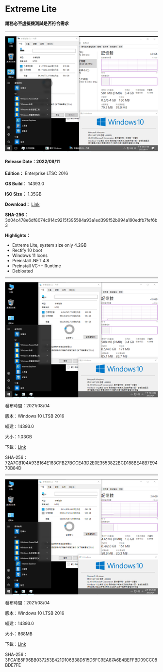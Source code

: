 # Extreme Lite

#### 請務必至虛擬機測試是否符合需求

----

![1](/preview/LTSB_14393.0_220911.png)

#### Release Date：2022/09/11

**Edition：** Enterprise LTSC 2016

**OS Build：** 14393.0

**ISO Size：** 1.35GB

**Download：** [Link](https://github.com/WhatTheBlock/WindowsSimplify/releases/download/iso/LTSB_14393.0_220911.iso)

**SHA-256：** 3d04c478e6df8074c914c9215f395584a93a1ed399f52b994a190edfb7fef6b3

**Highlights：**
- Extreme Lite, system size only 4.2GB
- Rectify 10 boot
- Windows 11 Icons
- Preinstall .NET 4.8
- Preinstall VC++ Runtime
- Debloated

----

![1](/preview/Win10_LTSB_14393.0_210804.png)

發布時間：2021/08/04

版本：Windows 10 LTSB 2016

組建：14393.0

大小：1.03GB

下載：[Link](https://github.com/WhatTheBlock/WindowsSimplify/releases/download/v2021.08.04_3/Win10_LTSB_14393.0_210804.iso)

SHA-256：72A7CB104A93B164E183CFB27BCCE43D2E0E3553822BCD188BE48B7E9470B84D

----

![1](/preview/Win10_LTSB_14393.0_x86_210804-2.png)

發布時間：2021/08/04

版本：Windows 10 LTSB 2016

組建：14393.0

大小：868MB

下載：[Link](https://github.com/WhatTheBlock/WindowsSimplify/releases/download/v2021.08.04_2/Win10_LTSB_14393.0_x86_210804-2.iso)

SHA-256：3FCA1B5F96BB037253E421D106B38D515D6FC9EA87A6E4BEFFBD09CC08BDE7FE
